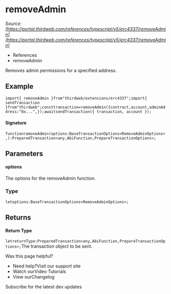 # removeAdmin

*Source: [https://portal.thirdweb.com/references/typescript/v5/erc4337/removeAdmin](https://portal.thirdweb.com/references/typescript/v5/erc4337/removeAdmin)*

* References
* removeAdmin

Removes admin permissions for a specified address.

## Example

`import{ removeAdmin }from"thirdweb/extensions/erc4337";import{ sendTransaction }from"thirdweb";consttransaction=removeAdmin({contract,account,adminAddress:"0x...",});awaitsendTransaction({ transaction, account });`
#### Signature

`functionremoveAdmin(options:BaseTransactionOptions<RemoveAdminOptions>,):PreparedTransaction<any,AbiFunction,PrepareTransactionOptions>;`
## Parameters

#### options

The options for the removeAdmin function.

### Type

`letoptions:BaseTransactionOptions<RemoveAdminOptions>;`
## Returns

#### Return Type

`letreturnType:PreparedTransaction<any,AbiFunction,PrepareTransactionOptions>;`The transaction object to be sent.

Was this page helpful?

* Need help?Visit our support site
* Watch ourVideo Tutorials
* View ourChangelog

Subscribe for the latest dev updates

